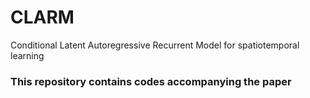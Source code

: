 # CLARM
Conditional Latent Autoregressive Recurrent Model for spatiotemporal learning
### This repository contains codes accompanying the paper 
